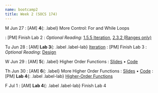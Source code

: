 ```yaml
---
name: bootcamp2
title: Week 2 (SOCS 174)
---
```


M Jun 27
: [AM] **4**{: .label} More Control: For and While Loops
  <!--: [Slides](#) &#8226; [Code](#)-->
: [PM] Finish Lab 2
: *Optional Reading*: [1.5.5 Iteration](http://composingprograms.com/pages/15-control.html#iteration), [2.3.2 (Ranges only)](http://composingprograms.com/pages/23-sequences.html#sequence-iteration)

Tu Jun 28
: [AM] **Lab 3**{: .label .label-lab} [Iteration](#)
: [PM] Finish Lab 3
: *Optional Reading*: [Design](https://cs61a.org/assets/slides/06-Design.pdf)

W Jun 29
: [AM] **5**{: .label} Higher Order Functions
  : [Slides](https://cs61a.org/assets/slides/04-Higher-Order_Functions.pdf) &#8226; [Code](#)


Th Jun 30
: [AM] **6**{: .label} More Higher Order Functions
  : [Slides](https://cs61a.org/assets/slides/07-Function_Examples.pdf) &#8226; [Code](#)
: [PM] **Lab 4**{: .label .label-lab} [Higher-Order Functions](https://cs61a.org/lab/lab02/)

F Jul 1
: [AM] **Lab 4**{: .label .label-lab} Finish Lab 4

